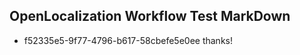 ## OpenLocalization Workflow Test MarkDown
* f52335e5-9f77-4796-b617-58cbefe5e0ee thanks!

<!--HONumber=Jul16_HO4-->


